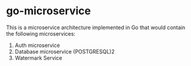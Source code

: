 # go-microservice
 
This is a microservice architecture implemented in Go that would contain the following microservices:

1. Auth microservice
2. Database microservice (POSTGRESQL)2
3. Watermark Service
